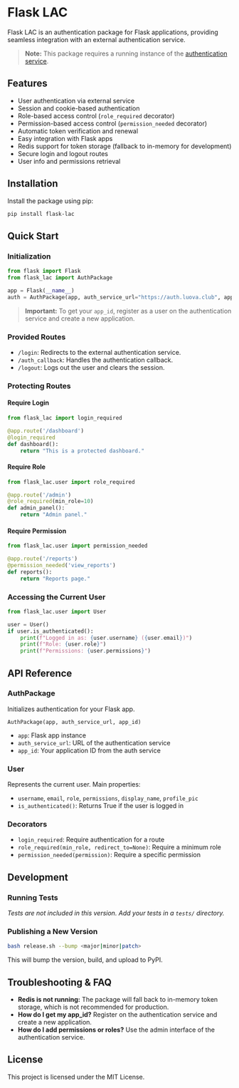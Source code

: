 # Flask LAC

Flask LAC is an authentication package for Flask applications, providing seamless integration with an external authentication service.

> **Note:** This package requires a running instance of the [authentication service](https://auth.luova.club).

## Features

- User authentication via external service
- Session and cookie-based authentication
- Role-based access control (`role_required` decorator)
- Permission-based access control (`permission_needed` decorator)
- Automatic token verification and renewal
- Easy integration with Flask apps
- Redis support for token storage (fallback to in-memory for development)
- Secure login and logout routes
- User info and permissions retrieval

## Installation

Install the package using pip:

```sh
pip install flask-lac
```

## Quick Start

### Initialization

```python
from flask import Flask
from flask_lac import AuthPackage

app = Flask(__name__)
auth = AuthPackage(app, auth_service_url="https://auth.luova.club", app_id="your_app_id")
```

> **Important:** To get your `app_id`, register as a user on the authentication service and create a new application.

### Provided Routes

- `/login`: Redirects to the external authentication service.
- `/auth_callback`: Handles the authentication callback.
- `/logout`: Logs out the user and clears the session.

### Protecting Routes

#### Require Login

```python
from flask_lac import login_required

@app.route('/dashboard')
@login_required
def dashboard():
    return "This is a protected dashboard."
```

#### Require Role

```python
from flask_lac.user import role_required

@app.route('/admin')
@role_required(min_role=10)
def admin_panel():
    return "Admin panel."
```

#### Require Permission

```python
from flask_lac.user import permission_needed

@app.route('/reports')
@permission_needed('view_reports')
def reports():
    return "Reports page."
```

### Accessing the Current User

```python
from flask_lac.user import User

user = User()
if user.is_authenticated():
    print(f"Logged in as: {user.username} ({user.email})")
    print(f"Role: {user.role}")
    print(f"Permissions: {user.permissions}")
```

## API Reference

### AuthPackage

Initializes authentication for your Flask app.

```
AuthPackage(app, auth_service_url, app_id)
```
- `app`: Flask app instance
- `auth_service_url`: URL of the authentication service
- `app_id`: Your application ID from the auth service

### User

Represents the current user. Main properties:
- `username`, `email`, `role`, `permissions`, `display_name`, `profile_pic`
- `is_authenticated()`: Returns True if the user is logged in

### Decorators

- `login_required`: Require authentication for a route
- `role_required(min_role, redirect_to=None)`: Require a minimum role
- `permission_needed(permission)`: Require a specific permission

## Development

### Running Tests

_Tests are not included in this version. Add your tests in a `tests/` directory._

### Publishing a New Version

```sh
bash release.sh --bump <major|minor|patch>
```

This will bump the version, build, and upload to PyPI.

## Troubleshooting & FAQ

- **Redis is not running:** The package will fall back to in-memory token storage, which is not recommended for production.
- **How do I get my app_id?** Register on the authentication service and create a new application.
- **How do I add permissions or roles?** Use the admin interface of the authentication service.

## License

This project is licensed under the MIT License.